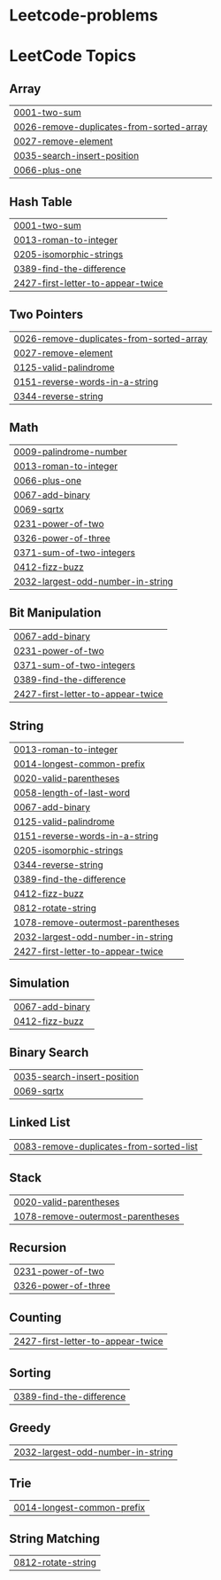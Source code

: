 # Leetcode-problems
<!---LeetCode Topics Start-->
# LeetCode Topics
## Array
|  |
| ------- |
| [0001-two-sum](https://github.com/akshaydeepakm44/Leetcode-problems/tree/master/0001-two-sum) |
| [0026-remove-duplicates-from-sorted-array](https://github.com/akshaydeepakm44/Leetcode-problems/tree/master/0026-remove-duplicates-from-sorted-array) |
| [0027-remove-element](https://github.com/akshaydeepakm44/Leetcode-problems/tree/master/0027-remove-element) |
| [0035-search-insert-position](https://github.com/akshaydeepakm44/Leetcode-problems/tree/master/0035-search-insert-position) |
| [0066-plus-one](https://github.com/akshaydeepakm44/Leetcode-problems/tree/master/0066-plus-one) |
## Hash Table
|  |
| ------- |
| [0001-two-sum](https://github.com/akshaydeepakm44/Leetcode-problems/tree/master/0001-two-sum) |
| [0013-roman-to-integer](https://github.com/akshaydeepakm44/Leetcode-problems/tree/master/0013-roman-to-integer) |
| [0205-isomorphic-strings](https://github.com/akshaydeepakm44/Leetcode-problems/tree/master/0205-isomorphic-strings) |
| [0389-find-the-difference](https://github.com/akshaydeepakm44/Leetcode-problems/tree/master/0389-find-the-difference) |
| [2427-first-letter-to-appear-twice](https://github.com/akshaydeepakm44/Leetcode-problems/tree/master/2427-first-letter-to-appear-twice) |
## Two Pointers
|  |
| ------- |
| [0026-remove-duplicates-from-sorted-array](https://github.com/akshaydeepakm44/Leetcode-problems/tree/master/0026-remove-duplicates-from-sorted-array) |
| [0027-remove-element](https://github.com/akshaydeepakm44/Leetcode-problems/tree/master/0027-remove-element) |
| [0125-valid-palindrome](https://github.com/akshaydeepakm44/Leetcode-problems/tree/master/0125-valid-palindrome) |
| [0151-reverse-words-in-a-string](https://github.com/akshaydeepakm44/Leetcode-problems/tree/master/0151-reverse-words-in-a-string) |
| [0344-reverse-string](https://github.com/akshaydeepakm44/Leetcode-problems/tree/master/0344-reverse-string) |
## Math
|  |
| ------- |
| [0009-palindrome-number](https://github.com/akshaydeepakm44/Leetcode-problems/tree/master/0009-palindrome-number) |
| [0013-roman-to-integer](https://github.com/akshaydeepakm44/Leetcode-problems/tree/master/0013-roman-to-integer) |
| [0066-plus-one](https://github.com/akshaydeepakm44/Leetcode-problems/tree/master/0066-plus-one) |
| [0067-add-binary](https://github.com/akshaydeepakm44/Leetcode-problems/tree/master/0067-add-binary) |
| [0069-sqrtx](https://github.com/akshaydeepakm44/Leetcode-problems/tree/master/0069-sqrtx) |
| [0231-power-of-two](https://github.com/akshaydeepakm44/Leetcode-problems/tree/master/0231-power-of-two) |
| [0326-power-of-three](https://github.com/akshaydeepakm44/Leetcode-problems/tree/master/0326-power-of-three) |
| [0371-sum-of-two-integers](https://github.com/akshaydeepakm44/Leetcode-problems/tree/master/0371-sum-of-two-integers) |
| [0412-fizz-buzz](https://github.com/akshaydeepakm44/Leetcode-problems/tree/master/0412-fizz-buzz) |
| [2032-largest-odd-number-in-string](https://github.com/akshaydeepakm44/Leetcode-problems/tree/master/2032-largest-odd-number-in-string) |
## Bit Manipulation
|  |
| ------- |
| [0067-add-binary](https://github.com/akshaydeepakm44/Leetcode-problems/tree/master/0067-add-binary) |
| [0231-power-of-two](https://github.com/akshaydeepakm44/Leetcode-problems/tree/master/0231-power-of-two) |
| [0371-sum-of-two-integers](https://github.com/akshaydeepakm44/Leetcode-problems/tree/master/0371-sum-of-two-integers) |
| [0389-find-the-difference](https://github.com/akshaydeepakm44/Leetcode-problems/tree/master/0389-find-the-difference) |
| [2427-first-letter-to-appear-twice](https://github.com/akshaydeepakm44/Leetcode-problems/tree/master/2427-first-letter-to-appear-twice) |
## String
|  |
| ------- |
| [0013-roman-to-integer](https://github.com/akshaydeepakm44/Leetcode-problems/tree/master/0013-roman-to-integer) |
| [0014-longest-common-prefix](https://github.com/akshaydeepakm44/Leetcode-problems/tree/master/0014-longest-common-prefix) |
| [0020-valid-parentheses](https://github.com/akshaydeepakm44/Leetcode-problems/tree/master/0020-valid-parentheses) |
| [0058-length-of-last-word](https://github.com/akshaydeepakm44/Leetcode-problems/tree/master/0058-length-of-last-word) |
| [0067-add-binary](https://github.com/akshaydeepakm44/Leetcode-problems/tree/master/0067-add-binary) |
| [0125-valid-palindrome](https://github.com/akshaydeepakm44/Leetcode-problems/tree/master/0125-valid-palindrome) |
| [0151-reverse-words-in-a-string](https://github.com/akshaydeepakm44/Leetcode-problems/tree/master/0151-reverse-words-in-a-string) |
| [0205-isomorphic-strings](https://github.com/akshaydeepakm44/Leetcode-problems/tree/master/0205-isomorphic-strings) |
| [0344-reverse-string](https://github.com/akshaydeepakm44/Leetcode-problems/tree/master/0344-reverse-string) |
| [0389-find-the-difference](https://github.com/akshaydeepakm44/Leetcode-problems/tree/master/0389-find-the-difference) |
| [0412-fizz-buzz](https://github.com/akshaydeepakm44/Leetcode-problems/tree/master/0412-fizz-buzz) |
| [0812-rotate-string](https://github.com/akshaydeepakm44/Leetcode-problems/tree/master/0812-rotate-string) |
| [1078-remove-outermost-parentheses](https://github.com/akshaydeepakm44/Leetcode-problems/tree/master/1078-remove-outermost-parentheses) |
| [2032-largest-odd-number-in-string](https://github.com/akshaydeepakm44/Leetcode-problems/tree/master/2032-largest-odd-number-in-string) |
| [2427-first-letter-to-appear-twice](https://github.com/akshaydeepakm44/Leetcode-problems/tree/master/2427-first-letter-to-appear-twice) |
## Simulation
|  |
| ------- |
| [0067-add-binary](https://github.com/akshaydeepakm44/Leetcode-problems/tree/master/0067-add-binary) |
| [0412-fizz-buzz](https://github.com/akshaydeepakm44/Leetcode-problems/tree/master/0412-fizz-buzz) |
## Binary Search
|  |
| ------- |
| [0035-search-insert-position](https://github.com/akshaydeepakm44/Leetcode-problems/tree/master/0035-search-insert-position) |
| [0069-sqrtx](https://github.com/akshaydeepakm44/Leetcode-problems/tree/master/0069-sqrtx) |
## Linked List
|  |
| ------- |
| [0083-remove-duplicates-from-sorted-list](https://github.com/akshaydeepakm44/Leetcode-problems/tree/master/0083-remove-duplicates-from-sorted-list) |
## Stack
|  |
| ------- |
| [0020-valid-parentheses](https://github.com/akshaydeepakm44/Leetcode-problems/tree/master/0020-valid-parentheses) |
| [1078-remove-outermost-parentheses](https://github.com/akshaydeepakm44/Leetcode-problems/tree/master/1078-remove-outermost-parentheses) |
## Recursion
|  |
| ------- |
| [0231-power-of-two](https://github.com/akshaydeepakm44/Leetcode-problems/tree/master/0231-power-of-two) |
| [0326-power-of-three](https://github.com/akshaydeepakm44/Leetcode-problems/tree/master/0326-power-of-three) |
## Counting
|  |
| ------- |
| [2427-first-letter-to-appear-twice](https://github.com/akshaydeepakm44/Leetcode-problems/tree/master/2427-first-letter-to-appear-twice) |
## Sorting
|  |
| ------- |
| [0389-find-the-difference](https://github.com/akshaydeepakm44/Leetcode-problems/tree/master/0389-find-the-difference) |
## Greedy
|  |
| ------- |
| [2032-largest-odd-number-in-string](https://github.com/akshaydeepakm44/Leetcode-problems/tree/master/2032-largest-odd-number-in-string) |
## Trie
|  |
| ------- |
| [0014-longest-common-prefix](https://github.com/akshaydeepakm44/Leetcode-problems/tree/master/0014-longest-common-prefix) |
## String Matching
|  |
| ------- |
| [0812-rotate-string](https://github.com/akshaydeepakm44/Leetcode-problems/tree/master/0812-rotate-string) |
<!---LeetCode Topics End-->